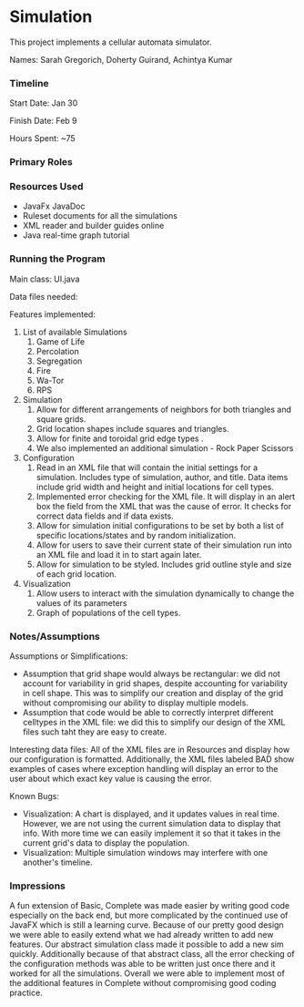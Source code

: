 Simulation
====

This project implements a cellular automata simulator.

Names: Sarah Gregorich, Doherty Guirand, Achintya Kumar

### Timeline

Start Date: Jan 30

Finish Date: Feb 9

Hours Spent: ~75

### Primary Roles


### Resources Used
- JavaFx JavaDoc
- Ruleset documents for all the simulations
- XML reader and builder guides online
- Java real-time graph tutorial

### Running the Program

Main class: UI.java

Data files needed: 

Features implemented:
1.  List of available Simulations
    1. Game of Life
    2. Percolation
    3. Segregation
    4. Fire
    5. Wa-Tor
    6. RPS
3. Simulation
    1. Allow for different arrangements of neighbors for both triangles and square grids.
    2. Grid location shapes include squares and triangles. 
    3. Allow for finite and toroidal grid edge types .
    4. We also implemented an additional simulation - Rock Paper Scissors
4. Configuration
    1. Read in an XML file that will contain the initial settings for a simulation.
    Includes type of simulation, author, and title. Data items include grid width
    and height and initial locations for cell types. 
    2. Implemented error checking for the XML file. It will display in an alert
    box the field from the XML that was the cause of error. It checks for correct
    data fields and if data exists. 
    3. Allow for simulation initial configurations to be set by both a list
    of specific locations/states and by random initialization.
    4. Allow for users to save their current state of their simulation run into
    an XML file and load it in to start again later. 
    5. Allow for simulation to be styled. Includes grid outline style and size
    of each grid location.
5. Visualization
    1. Allow users to interact with the simulation dynamically to change the values of its parameters
    2. Graph of populations of the cell types.


### Notes/Assumptions

Assumptions or Simplifications: 
- Assumption that grid shape would always be rectangular: we did not account for variability in grid shapes, despite accounting for variability in cell shape.
This was to simplify our creation and display of the grid without compromising our ability to display multiple models.
- Assumption that code would be able to correctly interpret different celltypes in the XML file: we did this to simplify our design of the XML files such taht they are easy to create.

Interesting data files: All of the XML files are in Resources and display how
our configuration is formatted. Additionally, the XML files labeled BAD show
examples of cases where exception handling will display an error to the user
about which exact key value is causing the error.

Known Bugs: 
- Visualization: A chart is displayed, and it updates values in real time. However, we are not using the
current simulation data to display that info. With more time we can easily implement
it so that it takes in the current grid's data to display the population.
- Visualization: Multiple simulation windows may interfere with one another's timeline.

### Impressions
A fun extension of Basic, Complete was made easier by writing good code especially on the back end, but more complicated by the continued use of JavaFX which is still a learning curve.
Because of our pretty good design we were able to easily extend what we had already
written to add new features. Our abstract simulation class made it possible to add a new sim quickly.
Additionally because of that abstract class, all the error checking of the configuration
methods was able to be written just once there and it worked for all the simulations.
Overall we were able to implement most of the additional features in Complete without compromising good coding practice. 
